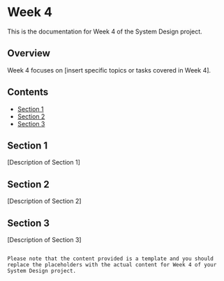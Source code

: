 # Week 4

This is the documentation for Week 4 of the System Design project.

## Overview

Week 4 focuses on [insert specific topics or tasks covered in Week 4].

## Contents

- [Section 1](#section-1)
- [Section 2](#section-2)
- [Section 3](#section-3)

## Section 1

[Description of Section 1]

## Section 2

[Description of Section 2]

## Section 3

[Description of Section 3]

```

Please note that the content provided is a template and you should replace the placeholders with the actual content for Week 4 of your System Design project.